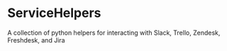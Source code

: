 # ServiceHelpers
A collection of python helpers for interacting with Slack, Trello, Zendesk, Freshdesk, and Jira
